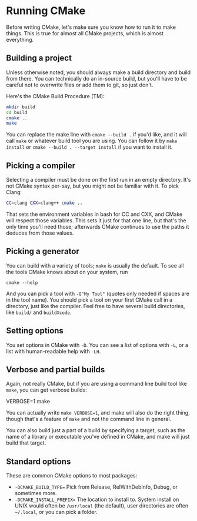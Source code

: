 # Running CMake

Before writing CMake, let's make sure you know how to run it to make things. This is true for almost all CMake projects, which is almost everything.

## Building a project
Unless otherwise noted, you should always make a build directory and build from there. You can technically do an in-source build, but you'll have to be careful not to overwrite files or add them to git, so just don't.

Here's the CMake Build Procedure (TM):

```bash
mkdir build
cd build
cmake ..
make
```

You can replace the make line with `cmake --build .` if you'd like, and it will call `make` or whatever build tool you are using. You can follow it by `make install` or `cmake --build . --target install` if you want to install it.

## Picking a compiler

Selecting a compiler must be done on the first run in an empty directory. It's not CMake syntax per-say, but you might not be familiar with it. To pick Clang:

```bash
CC=clang CXX=clang++ cmake ..
```

That sets the environment variables in bash for CC and CXX, and CMake will respect those variables. This sets it just for that one line, but that's the only time you'll need those; afterwards CMake continues to use the paths it deduces from those values.

## Picking a generator

You can build with a variety of tools; `make` is usually the default. To see all the tools CMake knows about on your system, run
```
cmake --help
```

And you can pick a tool with `-G"My Tool"` (quotes only needed if spaces are in the tool name). You should pick a tool on your first CMake call in a directory, just like the compiler. Feel free to have several build directories, like `build/` and `buildXcode`.

## Setting options

You set options in CMake with `-D`. You can see a list of options with `-L`, or a list with human-readable help with `-LH`.

## Verbose and partial builds

Again, not really CMake, but if you are using a command line build tool like `make`, you can get verbose builds:

VERBOSE=1 make

You can actually write `make VERBOSE=1`, and make will also do the right thing, though that's a feature of `make` and not the command line in general.

You can also build just a part of a build by specifying a target, such as the name of a library or executable you've defined in CMake, and make will just build that target.

## Standard options

These are common CMake options to most packages:

* `-DCMAKE_BUILD_TYPE=` Pick from Release, RelWithDebInfo, Debug, or sometimes more.
* `-DCMAKE_INSTALL_PREFIX=` The location to install to. System install on UNIX would often be `/usr/local` (the default), user directories are often `~/.local`, or you can pick a folder.